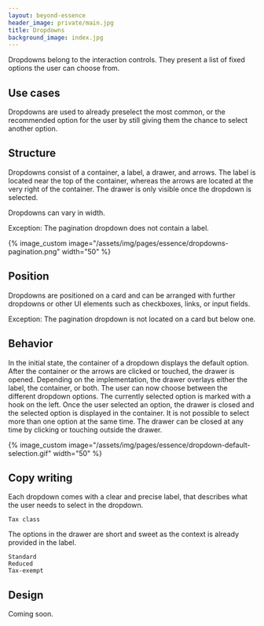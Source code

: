 ```yaml
---
layout: beyond-essence
header_image: private/main.jpg
title: Dropdowns
background_image: index.jpg
---
```


Dropdowns belong to the interaction controls.
They present a list of fixed options the user can choose from.

## Use cases

Dropdowns are used to already preselect the most common, or the recommended option for the user by still giving them the chance to select another option.

## Structure

Dropdowns consist of a container, a label, a drawer, and arrows.
The label is located near the top of the container, whereas the arrows are located at the very right of the container.
The drawer is only visible once the dropdown is selected.

Dropdowns can vary in width.

Exception: The pagination dropdown does not contain a label.

{% image_custom image="/assets/img/pages/essence/dropdowns-pagination.png" width="50" %}

## Position

Dropdowns are positioned on a card and can be arranged with further dropdowns or other UI elements such as checkboxes, links, or input fields.

Exception: The pagination dropdown is not located on a card but below one.

## Behavior

In the initial state, the container of a dropdown displays the default option.
After the container or the arrows are clicked or touched, the drawer is opened.
Depending on the implementation, the drawer overlays either the label, the container, or both. 
The user can now choose between the different dropdown options.
The currently selected option is marked with a hook on the left.
Once the user selected an option, the drawer is closed and the selected option is displayed in the container.
It is not possible to select more than one option at the same time.
The drawer can be closed at any time by clicking or touching outside the drawer.

{% image_custom image="/assets/img/pages/essence/dropdown-default-selection.gif"  width="50" %}

## Copy writing

Each dropdown comes with a clear and precise label, that describes what the user needs to select in the dropdown.

```
Tax class
```

The options in the drawer are short and sweet as the context is already provided in the label.

```
Standard
Reduced
Tax-exempt
```

## Design

Coming soon.